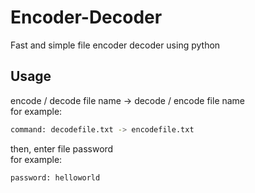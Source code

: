 # Encoder-Decoder
Fast and simple file encoder decoder using python

## Usage

encode / decode file name -> decode / encode file name<br>
for example:
```bash
command: decodefile.txt -> encodefile.txt
```

then, enter file password<br>
for example:
```bash
password: helloworld
```
